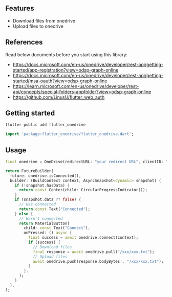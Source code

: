 ## Features

* Download files from onedrive
* Upload files to onedrive

## References
Read below documents before you start using this library:
* https://docs.microsoft.com/en-us/onedrive/developer/rest-api/getting-started/app-registration?view=odsp-graph-online
* https://docs.microsoft.com/en-us/onedrive/developer/rest-api/getting-started/msa-oauth?view=odsp-graph-online
* https://learn.microsoft.com/en-us/onedrive/developer/rest-api/concepts/special-folders-appfolder?view=odsp-graph-online
* https://github.com/LinusU/flutter_web_auth

## Getting started

```dart
flutter public add flutter_onedrive
```

```dart
import 'package:flutter_onedrive/flutter_onedrive.dart';
```

## Usage

```dart
final onedrive = OneDrive(redirectURL: "your redirect URL", clientID: "your client id");

return FutureBuilder(
  future: onedrive.isConnected(),
  builder: (BuildContext context, AsyncSnapshot<dynamic> snapshot) {
    if (!snapshot.hasData) {
      return const Center(child: CircularProgressIndicator());
    }
    if (snapshot.data ?? false) {
      // Has connected
      return const Text("Connected");
    } else {
      // Hasn't connected
      return MaterialButton(
        child: const Text("Connect"),
        onPressed: () async {
          final success = await onedrive.connect(context);
          if (success) {
            // Download files
            final response = await onedrive.pull("/xxx/xxx.txt");
            // Upload files
            await onedrive.push(response.bodyBytes!, "/xxx/xxx.txt");
          }
        },
      );
    }
  },
);
```
